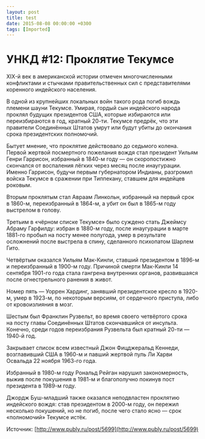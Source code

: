 ```yaml
---
layout: post
title: test
date: 2015-08-08 00:00:00 +0300
tags: [Imported]
---
```

# УНКД #12: Проклятие Текумсе

XIX-й век в американской истории отмечен многочисленными конфликтами и стычками правительственных сил с представителями коренного индейского населения.

В одной из крупнейших локальных войн такого рода погиб вождь племени шауни Текумсе. Умирая, гордый сын индейского народа проклял будущих президентов США, которые избираются или переизбираются в год, кратный 20-ти. Текумсе предрёк, что эти правители Соединённых Штатов умрут или будут убиты до окончания срока президентских полномочий.

Бытует мнение, что проклятие действовало до седьмого колена. Первой жертвой посмертного пожелания вождя стал президент Уильям Генри Гаррисон, избранный в 1840-м году — он скоропостижно скончался от воспаления лёгких через месяц после инаугурации. Именно Гаррисон, будучи первым губернатором Индианы, разгромил войска Текумсе в сражении при Типпекану, ставшем для индейцев роковым.

Вторым проклятым стал Авраам Линкольн, избранный на первый срок в 1860-м, переизбранный в 1864-м, а убит он был в 1865-м году выстрелом в голову.

Третьим в «чёрном списке Текумсе» было суждено стать Джеймсу Абраму Гарфилду: избран в 1880-м году, после инаугурации в марте 1881-го пробыл на посту менее полугода, умер в результате осложнений после выстрела в спину, сделанного психопатом Шарлем Гито.

Четвёртым оказался Уильям Мак-Кинли, ставший президентом в 1896-м и переизбранный в 1900-м году. Причиной смерти Мак-Кинли 14 сентября 1901-го года стала гангрена внутренних органов, развившаяся после огнестрельного ранения в живот.

Номер пять — Уоррен Хардинг, занявший президентское кресло в 1920-м, умер в 1923-м, по некоторым версиям, от сердечного приступа, либо от кровоизлияния в мозг.

Шестым был Франклин Рузвельт, во время своего четвёртого срока на посту главы Соединённых Штатов скончавшийся от инсульта. Конечно, среди годов переизбрания Рузвельта был кратный 20-ти — 1940-й год.

Закрывает список всем известный Джон Фицджеральд Кеннеди, возглавивший США в 1960-м и павший жертвой пуль Ли Харви Освальда 22 ноября 1963-го года.

Избранный в 1980-м году Рональд Рейган нарушил закономерность, выжив после покушения в 1981-м и благополучно покинув пост президента в 1989-м году.

Джордж Буш-младший также оказался неподвластен проклятию индейского вождя: став президентом в 2000-м году, он пережил несколько покушений, но не погиб, после чего стало ясно — срок «полномочий» Текумсе истёк.

Источник: [http://www.publy.ru/post/5699](http://www.publy.ru/post/5699)